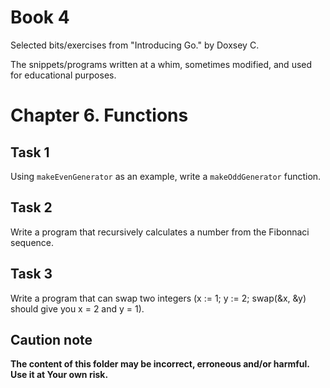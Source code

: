 # Book 4

Selected bits/exercises from "Introducing Go." by Doxsey C.

The snippets/programs written at a whim, sometimes modified, and used for educational purposes.

# Chapter 6. Functions

## Task 1

Using `makeEvenGenerator` as an example, write a `makeOddGenerator` function.

## Task 2

Write a program that recursively calculates a number from the Fibonnaci sequence.

## Task 3

Write a program that can swap two integers (x := 1; y := 2; swap(&x, &y) should give you x = 2 and y = 1).

## Caution note

**The content of this folder may be incorrect, erroneous and/or harmful. Use it at Your own risk.**
